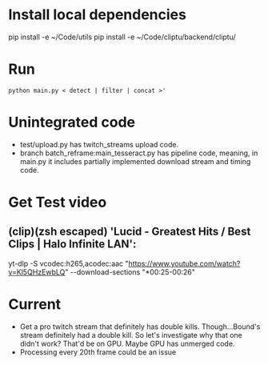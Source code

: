# Install local dependencies
pip install -e ~/Code/utils
pip install -e ~/Code/cliptu/backend/cliptu/

# Run
`python main.py < detect | filter | concat >'`

# Unintegrated code
* test/upload.py has twitch_streams upload code.
* branch batch_reframe:main_tesseract.py has pipeline code, meaning, in main.py it includes partially implemented download stream and timing code.

# Get Test video
## (clip)(zsh escaped) 'Lucid - Greatest Hits / Best Clips | Halo Infinite LAN':
yt-dlp -S vcodec:h265,acodec:aac "https://www.youtube.com/watch?v=Kl5QHzEwbLQ" --download-sections "*00:25-00:26"

# Current
* Get a pro twitch stream that definitely has double kills. Though...Bound's stream definitely had a double kill. So let's investigate why that one didn't work? That'd be on GPU. Maybe GPU has unmerged code.
* Processing every 20th frame could be an issue
